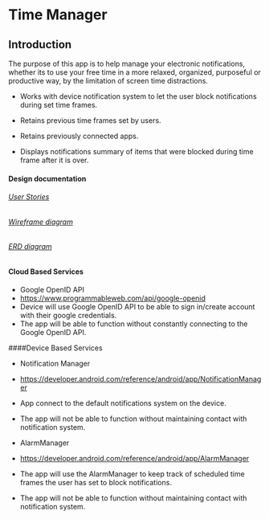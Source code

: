# Time Manager

## Introduction
The purpose of this app is to help manage your electronic notifications, whether its to 
use your free time in a more relaxed, organized, purposeful or productive way, 
by the limitation of screen time distractions.

- Works with device notification system to let the user block notifications during set time frames.

- Retains previous time frames set by users.

- Retains previously connected apps.

- Displays notifications summary of items that were blocked during time frame after it is over.




#### Design documentation


###### [User Stories](user-stories.md)

###### [Wireframe diagram](wireframe.md)

###### [ERD diagram](erd.md)


#### Cloud Based Services

* Google OpenID API
* https://www.programmableweb.com/api/google-openid
* Device will use Google OpenID API to be able to sign in/create account with their google credentials.
* The app will be able to function without constantly connecting to the Google OpenID API.

####Device Based Services
* Notification Manager
* https://developer.android.com/reference/android/app/NotificationManager
* App connect to the default notifications system on the device.
* The app will not be able to function without maintaining contact with notification system.

* AlarmManager
* https://developer.android.com/reference/android/app/AlarmManager
* The app will use the AlarmManager to keep track of scheduled time frames the user has set to block notifications.
* The app will not be able to function without maintaining contact with notification system.



